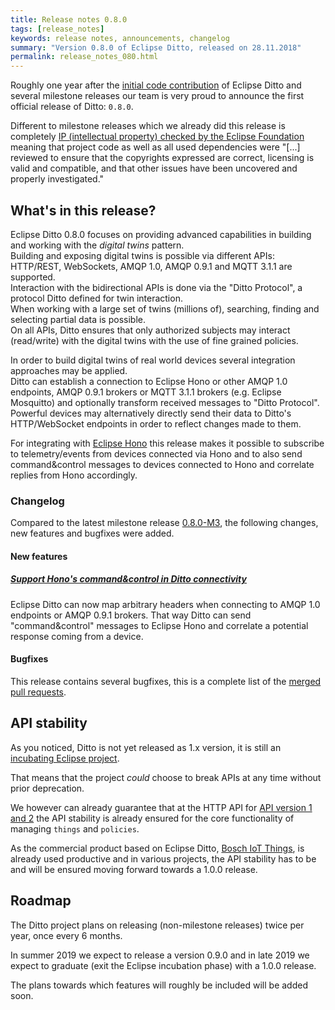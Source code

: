 ```yaml
---
title: Release notes 0.8.0
tags: [release_notes]
keywords: release notes, announcements, changelog
summary: "Version 0.8.0 of Eclipse Ditto, released on 28.11.2018"
permalink: release_notes_080.html
---
```


Roughly one year after the [initial code contribution](2017-11-10-welcome-to-ditto.html) of Eclipse Ditto and several
milestone releases our team is very proud to announce the first official release of Ditto: `0.8.0`.

Different to milestone releases which we already did this release is completely [IP (intellectual property) checked by 
the Eclipse Foundation](https://www.eclipse.org/projects/handbook/#ip) meaning that project code as well as all used 
dependencies were "[...] reviewed to ensure that the copyrights expressed are correct, licensing is valid 
and compatible, and that other issues have been uncovered and properly investigated."

## What's in this release?

Eclipse Ditto 0.8.0 focuses on providing advanced capabilities in building and working with the _digital twins_ pattern.<br/>
Building and exposing digital twins is possible via different APIs: HTTP/REST, WebSockets, AMQP 1.0, AMQP 0.9.1 and 
MQTT 3.1.1 are supported.<br/>
Interaction with the bidirectional APIs is done via the "Ditto Protocol", a protocol Ditto defined for twin interaction.<br/>
When working with a large set of twins (millions of), searching, finding and selecting partial data is possible.<br/>
On all APIs, Ditto ensures that only authorized subjects may interact (read/write) with the digital twins with the use 
of fine grained policies.

In order to build digital twins of real world devices several integration approaches may be applied.<br/>
Ditto can establish a connection to Eclipse Hono or other AMQP 1.0 endpoints, AMQP 0.9.1 brokers or MQTT 3.1.1 brokers 
(e.g. Eclipse Mosquitto) and optionally transform received messages to "Ditto Protocol".<br/>
Powerful devices may alternatively directly send their data to Ditto's HTTP/WebSocket endpoints in order to reflect 
changes made to them.

For integrating with [Eclipse Hono](https://eclipse.org/hono/) this release makes it possible to subscribe to 
telemetry/events from devices connected via Hono and to also send command&control messages to devices 
connected to Hono and correlate replies from Hono accordingly.

### Changelog

Compared to the latest milestone release [0.8.0-M3](release_notes_080-M3.html), the following changes, new features and
bugfixes were added.

#### New features

##### [Support Hono's command&control in Ditto connectivity](https://github.com/eclipse/ditto/issues/164)

Eclipse Ditto can now map arbitrary headers when connecting to AMQP 1.0 endpoints or AMQP 0.9.1 brokers.
That way Ditto can send "command&control" messages to Eclipse Hono and correlate a potential response coming from a 
device.

#### Bugfixes

This release contains several bugfixes, this is a complete list of the 
[merged pull requests](https://github.com/eclipse/ditto/pulls?q=is%3Apr+milestone%3A0.8.0+).



## API stability

As you noticed, Ditto is not yet released as 1.x version, it is still an 
[incubating Eclipse project](https://wiki.eclipse.org/Development_Resources/Process_Guidelines/What_is_Incubation).

That means that the project _could_ choose to break APIs at any time without prior deprecation.

We however can already guarantee that at the HTTP API for [API version 1 and 2](basic-overview.html#api-version-1) the
API stability is already ensured for the core functionality of managing `things` and `policies`.

As the commercial product based on Eclipse Ditto, [Bosch IoT Things](https://www.bosch-iot-suite.com/things/), is 
already used productive and in various projects, the API stability has to be and will be ensured moving forward towards 
a 1.0.0 release.

## Roadmap

The Ditto project plans on releasing (non-milestone releases) twice per year, once every 6 months. 

In summer 2019 we expect to release a version 0.9.0 and in late 2019 we expect to graduate 
(exit the Eclipse incubation phase) with a 1.0.0 release. 

The plans towards which features will roughly be included will be added soon.
